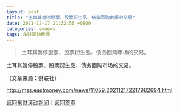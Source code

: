 ```yaml
---
layout: post
title: "土耳其暂停股票、股票衍生品、债务回购市场的交易"
date: 2021-12-17 21:32:56 +0800
categories: emnews
tags: 东财滚动新闻
---
```

> 土耳其暂停股票、股票衍生品、债务回购市场的交易。

<p><span class="c-de0422">土耳其暂停股票、股票衍生品、债务回购市场的交易。</span></p><p class="em_media">（文章来源：财联社）</p>

<http://mss.eastmoney.com/news/11059,202112172217982694.html>

[返回东财滚动新闻](//finews.withounder.com/emnews/)｜[返回首页](//finews.withounder.com/)
